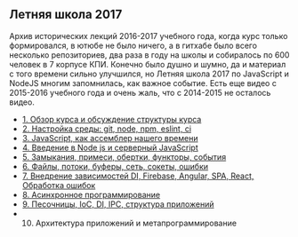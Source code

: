## Летняя школа 2017

Архив исторических лекций 2016-2017 учебного года, когда курс только
формировался, в ютюбе не было ничего, а в гитхабе было всего несколько
репозиториев, два раза в году на школы и собиралось по 600 человек в 7
корпусе КПИ. Конечно было душно и шумно, да и материал с того времени
сильно улучшился, но Летняя школа 2017 по JavaScript и NodeJS многим
запомнилась, как важное событие. Есть еще видео с 2015-2016 учебного
года и очень жаль, что с 2014-2015 не осталось видео.

- [1. Обзор курса и обсуждение структуры курса](https://youtu.be/gKttsTvLmFI)
- [2. Настройка среды: git, node, npm, eslint, ci](https://youtu.be/cDcJ5uVsWX0)
- [3. JavaScript, как ассемблер нашего времени](https://youtu.be/dKRbXGwXiwg)
- [4. Введение в Node js и серверный JavaScript](https://youtu.be/iT1oDAyhybQ)
- [5. Замыкания, примеси, обертки, функторы, события](https://youtu.be/8_aKQBhzpl8)
- [6. Файлы, потоки, буферы, сеть, сокеты, ошибки](https://youtu.be/Cvsv672Lbvk)
- [7. Внедрение зависимостей DI, Firebase, Angular, SPA, React, Обработка ошибок](https://youtu.be/LaxV_CDdV5c)
- [8. Асинхронное программирование](https://youtu.be/81tXZUP7tBY)
- [9. Песочницы, IoC, DI, IPC, структура приложений](https://youtu.be/fjAUssuzTm4)
- 10. Архитектура приложений и метапрограммирование
